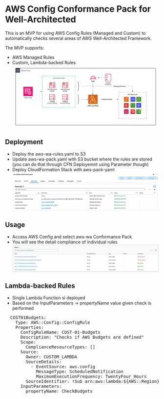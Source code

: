 # AWS Config Conformance Pack for Well-Architected

This is an MVP for using AWS Config Rules (Managed and Custom) to automatically checks several areas of AWS Well-Architected Framework.

The MVP supports:
- AWS Managed Rules
- Custom, Lambda-backed Rules
![Overview](https://github.com/MartinGavanda/aws-wa-conformance-pack/blob/main/overview.png)

## Deployment
- Deploy the aws-wa-rules.yaml to S3
- Update aws-wa-pack.yaml with S3 bucket where the rules are stored (you can do that through CFN Deployemnt using Parameter though)
- Deploy CloudFormation Stack with aws-pack-yaml
![Deployment](https://github.com/MartinGavanda/aws-wa-conformance-pack/blob/main/deplopyment.png)


## Usage
- Access AWS Config and select aws-wa Conformance Pack
- You will see the detail compliance of individual rules
![Rules](https://github.com/MartinGavanda/aws-wa-conformance-pack/blob/main/rules.png)


## Lambda-backed Rules
- Single Lambda Function si deployed
- Based on the InputParameters -> propertyName value given check is performed
<pre>
  COST01Budgets:
    Type: AWS::Config::ConfigRule
    Properties:
      ConfigRuleName: COST-01-Budgets
      Description: "Checks if AWS Budgets are defined"
      Scope:
        ComplianceResourceTypes: []
      Source:
        Owner: CUSTOM_LAMBDA
        SourceDetails:
          - EventSource: aws.config
            MessageType: ScheduledNotification
            MaximumExecutionFrequency: TwentyFour_Hours
        SourceIdentifier: !Sub arn:aws:lambda:${AWS::Region}:${AWS::AccountId}:function:${LambdaFunctionName}
      InputParameters:
        propertyName: CheckBudgets
</pre>